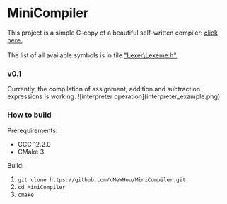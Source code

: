 <h1>MiniCompiler</h1>
This project is a simple C-copy of a beautiful self-written compiler: 
<a href="https://gist.github.com/anonymous/1415759">click here.</a>
<br><br>
The list of all available symbols is in file 
<a href="https://github.com/cMeWHou/MiniCompiler/blob/master/include/Lexer/Lexeme.h">
    "Lexer\Lexeme.h".
</a>

<h3>v0.1</h3>
Currently, the compilation of assignment, addition and subtraction expressions is working.
![interpreter operation](interpreter_example.png)

<h3>How to build</h3>
Prerequirements:
<ul>
    <li>GCC 12.2.0</li>
    <li>CMake 3</li>
</ul>

Build:
<ol>
    <li><code>git clone https://github.com/cMeWHou/MiniCompiler.git </code></li>
    <li><code>cd MiniCompiler </code></li>
    <li><code>cmake </code></li>
</ol>